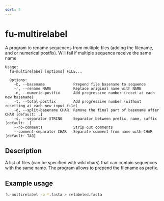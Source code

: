 ```yaml
---
sort: 5
---
```


# fu-multirelabel

A program to rename sequences from multiple files (adding the filename,
  and or numerical postfix). Will fail if multiple sequence receive the same name.

```text
Usage: 
  fu-multirelabel [options] FILE...

  Options:
    -b, --basename             Prepend file basename to sequence
    -r, --rename NAME          Replace original name with NAME
    -n, --numeric-postfix      Add progressive number (reset at each new basename)
    -t, --total-postfix        Add progressive number (without resetting at each new input file)
    -d, --split-basename CHAR  Remove the final part of basename after CHAR [default: .]
    -s, --separator STRING     Separator between prefix, name, suffix [default: _]
    --no-comments              Strip out comments
    --comment-separator CHAR   Separate comment from name with CHAR [default: TAB]
```

## Description

A list of files (can be specified with wild chars) that can contain sequences with
the same name. The program allows to prepend the filename as prefix.

## Example usage

```bash
fu-multirelabel -b *.fasta > relabeled.fasta 
```